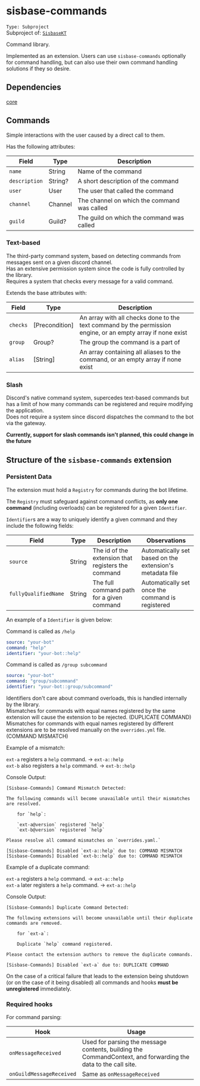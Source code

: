 # sisbase-commands
`Type: Subproject`  
Subproject of: [`SisbaseKT`](../sisbasekt.md)  

Command library.  

Implemented as an extension. Users can use `sisbase-commands` optionally for command handling, but can also use their own command handling solutions if they so desire.  

## Dependencies
[core](core.md)  

## Commands
Simple interactions with the user caused by a direct call to them.

Has the following attributes:

| Field         | Type     | Description                                                                     |
|---------------|----------|---------------------------------------------------------------------------------|
| `name`        | String   | Name of the command                                                             |
| `description` | String?  | A short description of the command                                              |
| `user`        | User     | The user that called the command                                                |
| `channel`     | Channel  | The channel on which the command was called                                     |
| `guild`       | Guild?   | The guild on which the command was called                                       |

### Text-based
The third-party command system, based on detecting commands from messages sent on a given discord channel.  
Has an extensive permission system since the code is fully controlled by the library.  
Requires a system that checks every message for a valid command.  

Extends the base attributes with:

| Field    | Type           | Description                                                                                                 |
|----------|----------------|-------------------------------------------------------------------------------------------------------------|
| `checks` | [Precondition] | An array with all checks done to the text command by the permission engine, or an empty array if none exist |
| `group`  | Group?         | The group the command is a part of                                                                          |
| `alias`  | [String]       | An array containing all aliases to the command, or an empty array if none exist                             |

### Slash
Discord's native command system, supercedes text-based commands but has a limit of how many commands can be registered and require modifying the application.  
Does not require a system since discord dispatches the command to the bot via the gateway.  

**Currently, support for slash commands isn't planned, this could change in the future**  


## Structure of the `sisbase-commands` extension

### Persistent Data
The extension must hold a `Registry` for commands during the bot lifetime.  

The `Registry` must safeguard against command conflicts, as **only one command** (including overloads) can be registered for a given `Identifier`.  

`Identifier`s are a way to uniquely identify a given command and they include the following fields:

| Field                | Type   | Description                                        | Observations                                             |
|----------------------|--------|----------------------------------------------------|----------------------------------------------------------|
| `source`             | String | The id of the extension that registers the command | Automatically set based on the extension's metadata file |
| `fullyQualifiedName` | String | The full command path for a given command          | Automatically set once the command is registered         |

An example of a `Identifier` is given below:

Command is called as `/help`  
```yml
source: "your-bot"
command: "help"
identifier: "your-bot::help"
```

Command is called as `/group subcommand`
```yml
source: "your-bot"
command: "group/subcommand"
identifier: "your-bot::group/subcommand"
```

Identifiers don't care about command overloads, this is handled internally by the library.  
Mismatches for commands with equal names registered by the same extension will cause the extension to be rejected. (DUPLICATE COMMAND)  
Mismatches for commands with equal names registered by different extensions are to be resolved manually on the `overrides.yml` file. (COMMAND MISMATCH)  

Example of a mismatch:

`ext-a` registers a `help` command. -> `ext-a::help`  
`ext-b` also registers a `help` command. -> `ext-b::help`  

Console Output:
```
[Sisbase-Commands] Command Mismatch Detected:

The following commands will become unavailable until their mismatches are resolved.

    for `help`:
	
	`ext-a@version` registered `help`
	`ext-b@version` registered `help`
	
Please resolve all command mismatches on `overrides.yaml.`

[Sisbase-Commands] Disabled `ext-a::help` due to: COMMAND MISMATCH
[Sisbase-Commands] Disabled `ext-b::help` due to: COMMAND MISMATCH
``` 

Example of a duplicate command:

`ext-a` registers a `help` command. -> `ext-a::help`  
`ext-a` later registers a `help` command. -> `ext-a::help`  

Console Output:
```
[Sisbase-Commands] Duplicate Command Detected:

The following extensions will become unavailable until their duplicate commands are removed.

	for `ext-a`:
	
	Duplicate `help` command registered.

Please contact the extension authors to remove the duplicate commands.

[Sisbase-Commands] Disabled `ext-a` due to: DUPLICATE COMMAND

```

On the case of a critical failure that leads to the extension being shutdown (or on the case of it being disabled)
all commands and hooks **must be unregistered** immediately.  

### Required hooks

For command parsing:

| Hook                     | Usage                                                                                                         |
|--------------------------|---------------------------------------------------------------------------------------------------------------|
| `onMessageReceived`      | Used for parsing the message contents, building the CommandContext, and forwarding the data to the call site. |
| `onGuildMessageReceived` | Same as `onMessageReceived`                                                                                   |

